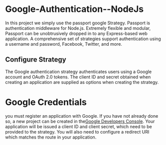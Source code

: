 # Google-Authentication--NodeJs
In this project we simply use the passport google Strategy. Passport is authentication middleware for Node.js. Extremely flexible and modular, Passport can be unobtrusively dropped in to any Express-based web application.
A comprehensive set of strategies support authentication using a username and password, Facebook, Twitter, and more.

## Configure Strategy
The Google authentication strategy authenticates users using a Google account and OAuth 2.0 tokens. The client ID and secret obtained when creating an application are supplied as options when creating the strategy.

# Google Credentials
you must register an application with Google. If you have not already done so, a new project can be created in the[Google Developers Console](https://console.developers.google.com/). Your application will be issued a client ID and client secret, which need to be provided to the strategy. You will also need to configure a redirect URI which matches the route in your application.
